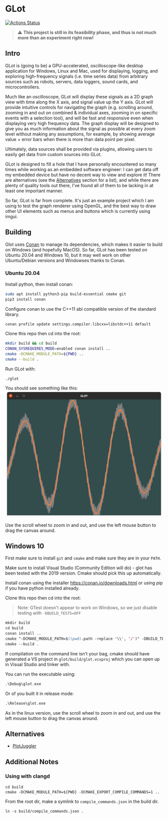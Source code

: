 # GLot
[![Actions Status](https://github.com/stevegolton/glot/workflows/ci/badge.svg?branch=master)](https://github.com/stevegolton/glot/actions)

> :warning: **This project is still in its feasibility phase, and thus is not much more than an experiment right now!**

## Intro
GLot is (going to be) a GPU-accelerated, oscilloscope-like desktop application for Windows, Linux and Mac, used for displaying, logging, and exploring high-frequency signals (i.e. time series data) from arbitrary sources such as robots, servers, data loggers, sound cards, and microcontrollers.

Much like an oscilloscope, GLot will display these signals as a 2D graph view with time along the X axis, and signal value up the Y axis. GLot will provide intuitive controls for navigating the graph (e.g. scrolling around, zooming in and out on combined & individual axes, zooming in on specific events with a selection tool), and will be fast and responsive even when displaying very high frequency data. The graph display will be designed to give you as much information about the signal as possible at every zoom level without making any assumptions, for example, by showing average value + error bars when there is more than data point per pixel.

Ultimately, data sources shall be provided via plugins, allowing users to easily get data from custom sources into GLot.

GLot is designed to fill a hole that I have personally encountered so many times while working as an embedded software engineer: I can get data off my embedded device but have no decent way to view and explore it! There are alternatives (see the [Alternatives](#alternatives) section for a list), and while there are plenty of quality tools out there, I've found all of them to be lacking in at least one important manner.

So far, GLot is far from complete. It's just an example project which I am using to test the graph renderer using OpenGL, and the best way to draw other UI elements such as menus and buttons which is currently using imgui.

## Building
Glot uses [Conan](http://conan.io/) to manage its dependencies, which makes it easier to build on Windows (and hopefully MacOS). So far, GLot has been tested on Ubuntu 20.04 and Windows 10, but it may well work on other Ubuntu/Debian versions and Windowses thanks to Conan.

### Ubuntu 20.04
Install python, then install conan:
```bash
sudo apt install python3-pip build-essential cmake git
pip3 install conan
```

Configure conan to use the C++11 abi compatible version of the standard library.
```bash
conan profile update settings.compiler.libcxx=libstdc++11 default
```

Clone this repo then cd into the root:
```bash
mkdir build && cd build
CONAN_SYSREQUIRES_MODE=enabled conan install ..
cmake -DCMAKE_MODULE_PATH=${PWD} ..
cmake --build .
```

Run GLot with:
```
./glot
```

You should see something like this:
![screenshot](screenshot.png)

Use the scroll wheel to zoom in and out, and use the left mouse button to drag the canvas around.

## Windows 10
First make sure to install `git` and `cmake` and make sure they are in your `PATH`.

Make sure to install Visual Studio (Community Edition will do) - glot has been tested with the 2019 version. Cmake should pick this up automatically.

Install conan using the installer https://conan.io/downloads.html or using pip if you have python installed already.

Clone this repo then cd into the root:
> Note: GTest doesn't appear to work on Windows, so we just disable testing with `-DBUILD_TESTS=OFF`
```ps
mkdir build
cd build
conan install ..
cmake "-DCMAKE_MODULE_PATH=$((pwd).path -replace '\\', '/')" -DBUILD_TESTS=OFF ..
cmake --build .
```

If compilation on the command line isn't your bag, cmake should have generated a VS project in `glot/build/glot.vcxproj` which you can open up in Visual Studio and tinker with.

You can run the executable using:
```ps
.\Debug\glot.exe
```

Or of you built it in release mode:
```ps
.\Release\glot.exe
```

As in the linux version, use the scroll wheel to zoom in and out, and use the left mouse button to drag the canvas around.

## Alternatives
- [PlotJuggler](https://www.plotjuggler.io/)

## Additional Notes
### Using with clangd
```
cd build
cmake -DCMAKE_MODULE_PATH=${PWD} -DCMAKE_EXPORT_COMPILE_COMMANDS=1 ..
```

From the root dir, make a symlink to `compile_commands.json` in the build dir.
```
ln -s build/compile_commands.json .
```
